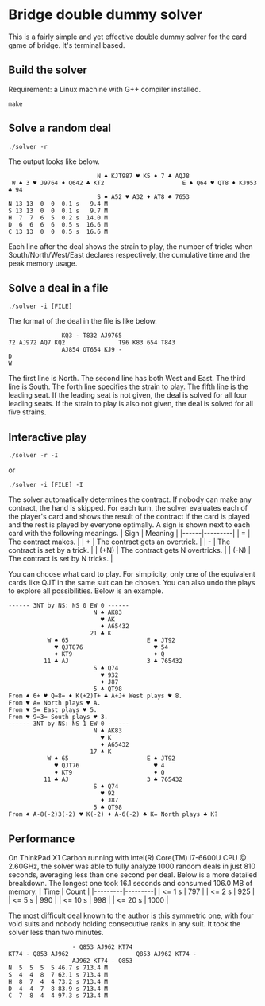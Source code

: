 # Bridge double dummy solver

This is a fairly simple and yet effective double dummy solver for the card
game of bridge. It's terminal based.

## Build the solver
Requirement: a Linux machine with G++ compiler installed.
```
make
```

## Solve a random deal
```
./solver -r
```
The output looks like below.
```
                         N ♠ KJT987 ♥ K5 ♦ 7 ♣ AQJ8
 W ♠ 3 ♥ J9764 ♦ Q642 ♣ KT2                      E ♠ Q64 ♥ QT8 ♦ KJ953 ♣ 94
                         S ♠ A52 ♥ A32 ♦ AT8 ♣ 7653
N 13 13  0  0  0.1 s   9.4 M
S 13 13  0  0  0.1 s   9.7 M
H  7  7  6  5  0.2 s  14.0 M
D  6  6  6  6  0.5 s  16.6 M
C 13 13  0  0  0.5 s  16.6 M
```
Each line after the deal shows the strain to play, the number of tricks when
South/North/West/East declares respectively, the cumulative time and the peak
memory usage.

## Solve a deal in a file

```
./solver -i [FILE]
```

The format of the deal in the file is like below.
```
               KQ3 - T832 AJ9765
72 AJ972 AQ7 KQ2               T96 K83 654 T843
               AJ854 QT654 KJ9 -
D
W
```
The first line is North. The second line has both West and East. The third line
is South. The forth line specifies the strain to play. The fifth line is the
leading seat. If the leading seat is not given, the deal is solved for all four
leading seats. If the strain to play is also not given, the deal is solved for
all five strains.

## Interactive play
```
./solver -r -I
```
or
```
./solver -i [FILE] -I
```

The solver automatically determines the contract. If nobody can make any
contract, the hand is skipped. For each turn, the solver evaluates each of the
player's card and shows the result of the contract if the card is played and
the rest is played by everyone optimally. A sign is shown next to each card
with the following meanings.
| Sign | Meaning |
|------|---------|
|  =   | The contract makes. |
|  +   | The contract gets an overtrick. |
|  -   | The contract is set by a trick. |
| (+N) | The contract gets N overtricks. |
| (-N) | The contract is set by N tricks. |

You can choose what card to play. For simplicity, only one of the equivalent
cards like QJT in the same suit can be chosen. You can also undo the plays
to explore all possibilities. Below is an example.
```
------ 3NT by NS: NS 0 EW 0 ------
                        N ♠ AK83
                          ♥ AK
                          ♦ A65432
                       21 ♣ K
           W ♠ 65                      E ♠ JT92
             ♥ QJT876                    ♥ 54
             ♦ KT9                       ♦ Q
          11 ♣ AJ                      3 ♣ 765432
                        S ♠ Q74
                          ♥ 932
                          ♦ J87
                        5 ♣ QT98
From ♠ 6+ ♥ Q=8= ♦ K(+2)T+ ♣ A+J+ West plays ♥ 8.
From ♥ A= North plays ♥ A.
From ♥ 5= East plays ♥ 5.
From ♥ 9=3= South plays ♥ 3.
------ 3NT by NS: NS 1 EW 0 ------
                        N ♠ AK83
                          ♥ K
                          ♦ A65432
                       17 ♣ K
           W ♠ 65                      E ♠ JT92
             ♥ QJT76                     ♥ 4
             ♦ KT9                       ♦ Q
          11 ♣ AJ                      3 ♣ 765432
                        S ♠ Q74
                          ♥ 92
                          ♦ J87
                        5 ♣ QT98
From ♠ A-8(-2)3(-2) ♥ K(-2) ♦ A-6(-2) ♣ K= North plays ♣ K?
```

## Performance

On ThinkPad X1 Carbon running with Intel(R) Core(TM) i7-6600U CPU @ 2.60GHz,
the solver was able to fully analyze 1000 random deals in just 810 seconds,
averaging less than one second per deal. Below is a more detailed breakdown.
The longest one took 16.1 seconds and consumed 106.0 MB of memory.
| Time    | Count   |
|---------|---------|
| <= 1 s  | 797     |
| <= 2 s  | 925     |
| <= 5 s  | 990     |
| <= 10 s | 998     |
| <= 20 s | 1000    |

The most difficult deal known to the author is this symmetric one, with four
void suits and nobody holding consecutive ranks in any suit. It took the solver
less than two minutes.
```
                  - Q853 AJ962 KT74
KT74 - Q853 AJ962                   Q853 AJ962 KT74 -
                  AJ962 KT74 - Q853
N  5  5  5  5 46.7 s 713.4 M
S  4  4  8  7 62.1 s 713.4 M
H  8  7  4  4 73.2 s 713.4 M
D  4  4  7  8 83.9 s 713.4 M
C  7  8  4  4 97.3 s 713.4 M
```
